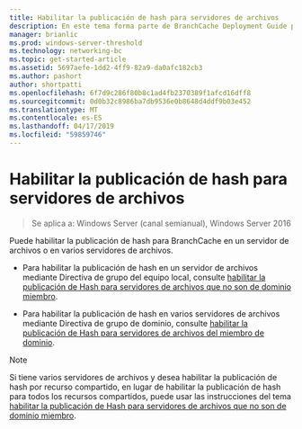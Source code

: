```yaml
---
title: Habilitar la publicación de hash para servidores de archivos
description: En este tema forma parte de BranchCache Deployment Guide para Windows Server 2016, que demuestra cómo implementar BranchCache en los modos de caché distribuida y hospedada para optimizar el uso de ancho de banda WAN de sucursales
manager: brianlic
ms.prod: windows-server-threshold
ms.technology: networking-bc
ms.topic: get-started-article
ms.assetid: 5697aefe-1dd2-4ff9-82a9-da0afc182cb3
ms.author: pashort
author: shortpatti
ms.openlocfilehash: 6f7d9c286f80b8c1ad4fb2370389f1afcd16dff8
ms.sourcegitcommit: 0d0b32c8986ba7db9536e0b8648d4ddf9b03e452
ms.translationtype: MT
ms.contentlocale: es-ES
ms.lasthandoff: 04/17/2019
ms.locfileid: "59859746"
---
```

# <a name="enable-hash-publication-for-file-servers"></a>Habilitar la publicación de hash para servidores de archivos

>Se aplica a: Windows Server (canal semianual), Windows Server 2016

Puede habilitar la publicación de hash para BranchCache en un servidor de archivos o en varios servidores de archivos.  
  
-   Para habilitar la publicación de hash en un servidor de archivos mediante Directiva de grupo del equipo local, consulte [habilitar la publicación de Hash para servidores de archivos que no son de dominio miembro](../../branchcache/deploy/Enable-Hash-Publication-for-Non-Domain-Member-File-Servers.md).  
  
-   Para habilitar la publicación de hash en varios servidores de archivos mediante Directiva de grupo de dominio, consulte [habilitar la publicación de Hash para servidores de archivos del miembro de dominio](../../branchcache/deploy/Enable-Hash-Publication-for-Domain-Member-File-Servers.md).  
  
> [!NOTE]  
> Si tiene varios servidores de archivos y desea habilitar la publicación de hash por recurso compartido, en lugar de habilitar la publicación de hash para todos los recursos compartidos, puede usar las instrucciones del tema [habilitar la publicación de Hash para servidores de archivos que no son de dominio miembro](Enable-Hash-Publication-for-Non-Domain-Member-File-Servers.md).  
  


